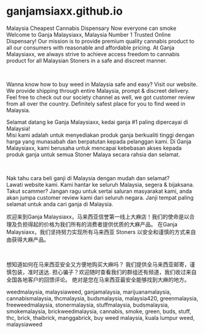 # ganjamsiaxx.github.io
Malaysia Cheapest Cannabis Dispensary
Now everyone can smoke
Welcome to Ganja Malaysiaxx, Malaysia Number 1 Trusted Online Dispensary! 
Our mission is to provide premium quality cannabis product to all our consumers with reasonable and affordable pricing. 
At Ganja Malaysiaxx, we always strive to achieve access freedom to cannabis product for all Malaysian Stoners in a safe and discreet manner.

​

Wanna know how to buy weed in Malaysia safe and easy? Visit our website. 
We provide shipping through entire Malaysia, prompt & discreet delivery. 
Feel free to check out our society channel as well, we got customer review from all over the country. Definitely safest place for you to find weed in Malaysia.
 

Selamat datang ke Ganja Malaysiaxx, kedai ganja #1 paling dipercayai di Malaysia!  
Misi kami adalah untuk menyediakan produk ganja berkualiti tinggi dengan harga yang munasabah dan berpatutan kepada pelanggan kami. 
Di Ganja Malaysiaxx, kami berusaha untuk mencapai kebebasan akses kepada produk ganja untuk semua Stoner Malaya secara rahsia dan selamat.

​

Nak tahu cara beli ganji di Malaysia dengan mudah dan selamat?  
Lawati website kami. Kami hantar ke seluruh Malaysia, segera & bijaksana. 
Takut scammer? Jangan ragu untuk sertai saluran masyarakat kami, anda akan jumpa customer review kami dari seluruh negara. 
Janji tempat paling selamat untuk anda cari ganja di Malaysia.

欢迎来到Ganja Malaysiaxx，马来西亚信誉第一线上大麻店！我们的使命是以合理及负担得起的价格为我们所有的消费者提供优质的大麻产品。 
在Ganja Malaysiaxx，我们坚持努力实现所有马来西亚 Stoners 以安全和谨慎的方式来自由获得大麻产品。

​

想知道如何在马来西亚安全又方便地购买大麻吗？
我们提供全马来西亚邮寄，谨慎包装，准时送达. 担心骗子？欢迎随时查看我们的群组还有频道，我们收过来自全国各地客户的回馈评论。 绝对是您在马来西亚最安全能够找到大麻的地方。

weedmalaysia, malaysiaweed, ganjamalaysia, marijuanamalaysia, cannabismalaysia, thcmalaysia, 
budsmalaysia, malaysia420, greenmalaysia, freeweedmalaysia, stonermalaysia, stuffmalaysia, budsmalaysia, smokemalaysia, brickweedmalaysia, cannabis, smoke, green, buds, stuff, thc, brick, thaibrick, manggabrick, buy weed malaysia, kuala lumpur weed, malaysiaweed
